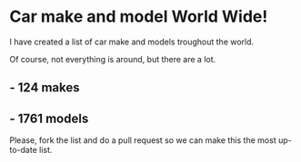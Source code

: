 # Car make and model World Wide!

I have created a list of car make and models troughout the world.

Of course, not everything is around, but there are a lot. 

## -  124 makes
## - 1761 models

Please, fork the list and do a pull request so we can make this the most up-to-date list.
